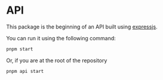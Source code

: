 # API

This package is the beginning of an API built using [expressjs](https://expressjs.com/).

You can run it using the following command:
```sh
pnpm start
```
Or, if you are at the root of the repository
```sh
pnpm api start
```
